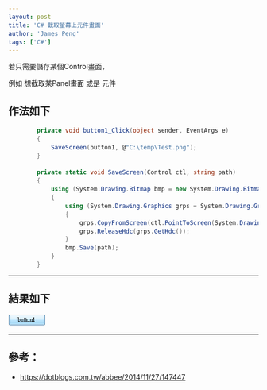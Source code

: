 ```yaml
---
layout: post
title: 'C# 截取螢幕上元件畫面'
author: 'James Peng'
tags: ['C#']
---
```


若只需要儲存某個Control畫面，

例如 想截取某Panel畫面 或是 元件 

## 作法如下 ##

~~~csharp
        private void button1_Click(object sender, EventArgs e)
        {
            SaveScreen(button1, @"C:\temp\Test.png");
        }

        private static void SaveScreen(Control ctl, string path)
        {
            using (System.Drawing.Bitmap bmp = new System.Drawing.Bitmap(ctl.ClientSize.Width, ctl.ClientSize.Height))
            {
                using (System.Drawing.Graphics grps = System.Drawing.Graphics.FromImage(bmp))
                {
                    grps.CopyFromScreen(ctl.PointToScreen(System.Drawing.Point.Empty), new System.Drawing.Point(0, 0), ctl.ClientSize);
                    grps.ReleaseHdc(grps.GetHdc());
                }
                bmp.Save(path);
            }
        }
~~~


----------


## 結果如下 ##

![](..\images\2016-04-14-CSharp_SaveControlScreen\kYgld5J.png)


----------


## 參考： ##

- https://dotblogs.com.tw/abbee/2014/11/27/147447
